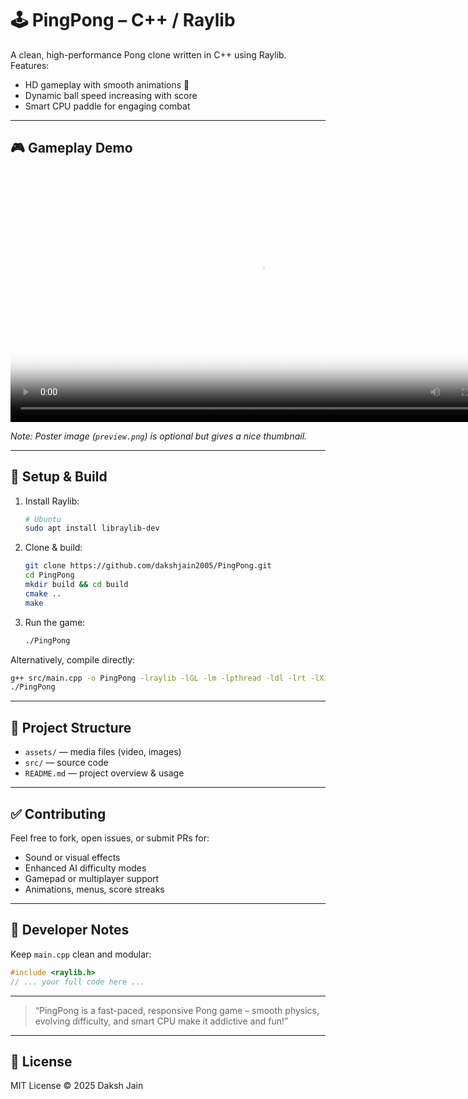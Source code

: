 # 🕹️ PingPong – C++ / Raylib

A clean, high-performance Pong clone written in C++ using Raylib. Features:

- HD gameplay with smooth animations 🎯  
- Dynamic ball speed increasing with score  
- Smart CPU paddle for engaging combat  

---

## 🎮 Gameplay Demo

<video src="assets/pong_demo.mp4" controls width="800" poster="assets/preview.png"></video>

*Note: Poster image (`preview.png`) is optional but gives a nice thumbnail.*

---

## 🚀 Setup & Build

1. Install Raylib:
   ```bash
   # Ubuntu
   sudo apt install libraylib-dev
   ```

2. Clone & build:
   ```bash
   git clone https://github.com/dakshjain2005/PingPong.git
   cd PingPong
   mkdir build && cd build
   cmake ..
   make
   ```

3. Run the game:
   ```bash
   ./PingPong
   ```

Alternatively, compile directly:
```bash
g++ src/main.cpp -o PingPong -lraylib -lGL -lm -lpthread -ldl -lrt -lX11
./PingPong
```

---

## 🧩 Project Structure

- `assets/` — media files (video, images)  
- `src/` — source code  
- `README.md` — project overview & usage

---

## ✅ Contributing

Feel free to fork, open issues, or submit PRs for:

- Sound or visual effects  
- Enhanced AI difficulty modes  
- Gamepad or multiplayer support  
- Animations, menus, score streaks

---

## 🧠 Developer Notes

Keep `main.cpp` clean and modular:

```cpp
#include <raylib.h>
// ... your full code here ...
```

---

> “PingPong is a fast-paced, responsive Pong game – smooth physics, evolving difficulty, and smart CPU make it addictive and fun!”

---

## 📄 License

MIT License © 2025 Daksh Jain
